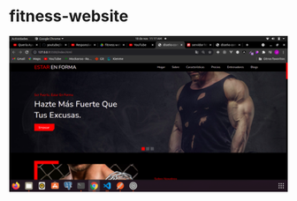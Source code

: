 # fitness-website

<img src='https://github.com/Josimar-Victoria/fitness-website/blob/main/Captura%20de%20pantalla%20de%202021-11-18%2011-17-30.png?raw=true' alt='img'/>
